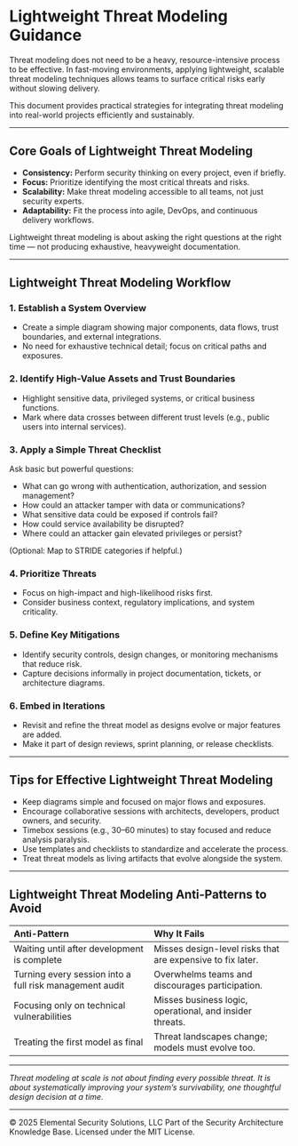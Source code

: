 # Lightweight Threat Modeling Guidance

Threat modeling does not need to be a heavy, resource-intensive process to be effective. In fast-moving environments, applying lightweight, scalable threat modeling techniques allows teams to surface critical risks early without slowing delivery.

This document provides practical strategies for integrating threat modeling into real-world projects efficiently and sustainably.

---

## Core Goals of Lightweight Threat Modeling

- **Consistency:** Perform security thinking on every project, even if briefly.
- **Focus:** Prioritize identifying the most critical threats and risks.
- **Scalability:** Make threat modeling accessible to all teams, not just security experts.
- **Adaptability:** Fit the process into agile, DevOps, and continuous delivery workflows.

Lightweight threat modeling is about asking the right questions at the right time — not producing exhaustive, heavyweight documentation.

---

## Lightweight Threat Modeling Workflow

### 1. Establish a System Overview

- Create a simple diagram showing major components, data flows, trust boundaries, and external integrations.
- No need for exhaustive technical detail; focus on critical paths and exposures.

### 2. Identify High-Value Assets and Trust Boundaries

- Highlight sensitive data, privileged systems, or critical business functions.
- Mark where data crosses between different trust levels (e.g., public users into internal services).

### 3. Apply a Simple Threat Checklist

Ask basic but powerful questions:
- What can go wrong with authentication, authorization, and session management?
- How could an attacker tamper with data or communications?
- What sensitive data could be exposed if controls fail?
- How could service availability be disrupted?
- Where could an attacker gain elevated privileges or persist?

(Optional: Map to STRIDE categories if helpful.)

### 4. Prioritize Threats

- Focus on high-impact and high-likelihood risks first.
- Consider business context, regulatory implications, and system criticality.

### 5. Define Key Mitigations

- Identify security controls, design changes, or monitoring mechanisms that reduce risk.
- Capture decisions informally in project documentation, tickets, or architecture diagrams.

### 6. Embed in Iterations

- Revisit and refine the threat model as designs evolve or major features are added.
- Make it part of design reviews, sprint planning, or release checklists.

---

## Tips for Effective Lightweight Threat Modeling

- Keep diagrams simple and focused on major flows and exposures.
- Encourage collaborative sessions with architects, developers, product owners, and security.
- Timebox sessions (e.g., 30–60 minutes) to stay focused and reduce analysis paralysis.
- Use templates and checklists to standardize and accelerate the process.
- Treat threat models as living artifacts that evolve alongside the system.

---

## Lightweight Threat Modeling Anti-Patterns to Avoid

| Anti-Pattern | Why It Fails |
|:-------------|:-------------|
| Waiting until after development is complete | Misses design-level risks that are expensive to fix later. |
| Turning every session into a full risk management audit | Overwhelms teams and discourages participation. |
| Focusing only on technical vulnerabilities | Misses business logic, operational, and insider threats. |
| Treating the first model as final | Threat landscapes change; models must evolve too. |

---

*Threat modeling at scale is not about finding every possible threat. It is about systematically improving your system’s survivability, one thoughtful design decision at a time.*



---
© 2025 Elemental Security Solutions, LLC
Part of the Security Architecture Knowledge Base.
Licensed under the MIT License.
